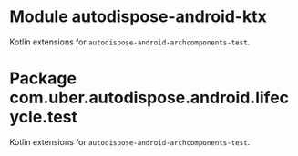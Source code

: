 # Module autodispose-android-ktx

Kotlin extensions for `autodispose-android-archcomponents-test`.

# Package com.uber.autodispose.android.lifecycle.test

Kotlin extensions for `autodispose-android-archcomponents-test`.
